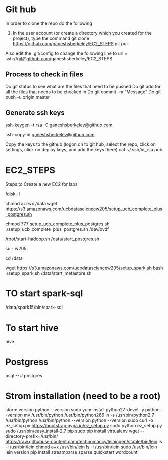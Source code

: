 # Git hub
In order to clone the repo do the following
1.  In the user account (or create a directory which you created for the project), type the command
git clone https://github.com/ganeshsberkeley/EC2_STEPS
git pull

Also edit the .git/config to change the following line to
url = ssh://git@github.com/ganeshsberkeley/EC2_STEPS

Process to check in files
-------------------------

Do git status to see what are the files that need to be pushed
Do git add <file> for all the files that needs to be checked in
Do git commit -m "Message"
Do git push -u origin master 

Generate ssh keys
-------------------
ssh-keygen -t rsa -C ganeshsberkeley@github.com

ssh-copy-id ganeshsberkeley@github.com

Copy the keys to the github (logon on to git hub, select the repo, click on settings, click on deploy keys, and add the keys there)
cat ~/.ssh/id_rsa.pub

# EC2_STEPS

Steps to Create a new EC2 for labs

fdisk -l

chmod a+rwx /data
wget https://s3.amazonaws.com/ucbdatasciencew205/setup_ucb_complete_plus_postgres.sh

chmod 777 setup_ucb_complete_plus_postgres.sh
./setup_ucb_complete_plus_postgres.sh /dev/xvdf

/root/start-hadoop.sh
/data/start_postgres.sh

su - w205

cd /data

wget https://s3.amazonaws.com/ucbdatasciencew205/setup_spark.sh
bash ./setup_spark.sh
/data/start_metastore.sh

# TO start spark-sql
/data/spark15/bin/spark-sql

# To start hive
hive

# Postgress
psql --U postgres

# Strom installation (need to be a root)
storm version
python --version
sudo yum install python27-devel -y
python --version
mv /usr/bin/python /usr/bin/python266
ln -s /usr/bin/python2.7 /usr/bin/python
/usr/bin/python --version
python --version
sudo curl -o ez_setup.py https://bootstrap.pypa.io/ez_setup.py
sudo python ez_setup.py
sudo /usr/bin/easy_install-2.7 pip
sudo pip install virtualenv
wget --directory-prefix=/usr/bin/ https://raw.githubusercontent.com/technomancy/leiningen/stable/bin/lein
ls -l /usr/bin/lein
chmod a+x /usr/bin/lein
ls -l /usr/bin/lein
sudo /usr/bin/lein
lein version
pip install streamparse
sparse quickstart wordcount

